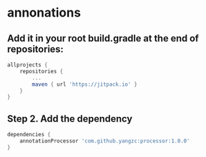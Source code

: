 # annonations

## Add it in your root build.gradle at the end of repositories:
```groovy
allprojects {
    repositories {
        ...
        maven { url 'https://jitpack.io' }
    }
}
```

## Step 2. Add the dependency
```groovy
dependencies {
    annotationProcessor 'com.github.yangzc:processor:1.0.0'
}
```
